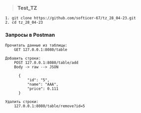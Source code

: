> ### Test_TZ

    1. git clone https://github.com/softicer-67/tz_28_04-23.git
    2. cd tz_28_04-23

### Запросы в Postman
    
    Прочитать данные из таблицы:
        GET 127.0.0.1:8080/table
        
    Добавить строки:
        POST 127.0.0.1:8080/table/add
        Body -> raw --> JSON
          
          {
              "id": "5",
              "name": "AAA",
              "price": 0.111
          }
        
    Удалить строки: 
        127.0.0.1:8080/table/remove?id=5
        
        
